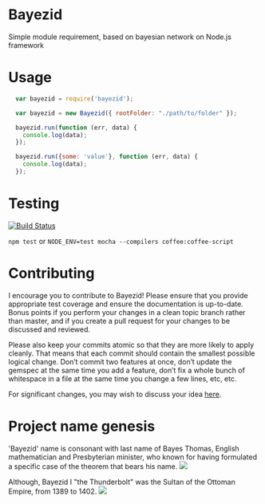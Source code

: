 # Bayezid

Simple module requirement, based on bayesian network on Node.js framework

# Usage

``` javascript
  var bayezid = require('bayezid');

  var bayezid = new Bayezid({ rootFolder: "./path/to/folder" });

  bayezid.run(function (err, data) {
    console.log(data);
  });

  bayezid.run({some: 'value'}, function (err, data) {
    console.log(data);
  });

```

# Testing

[![Build Status](https://travis-ci.org/aratak/bayezid.png)](https://travis-ci.org/aratak/bayezid)

`npm test` or `NODE_ENV=test mocha --compilers coffee:coffee-script`

# Contributing

I encourage you to contribute to Bayezid!
Please ensure that you provide appropriate test coverage and ensure the documentation is up-to-date. Bonus points if you perform your changes in a clean topic branch rather than master, and if you create a pull request for your changes to be discussed and reviewed.

Please also keep your commits atomic so that they are more likely to apply cleanly. That means that each commit should contain the smallest possible logical change. Don’t commit two features at once, don’t update the gemspec at the same time you add a feature, don’t fix a whole bunch of whitespace in a file at the same time you change a few lines, etc, etc.

For significant changes, you may wish to discuss your idea [here](https://github.com/aratak/bayezid/issues).

# Project name genesis

'Bayezid' name is consonant with last name of Bayes Thomas, English mathematician and Presbyterian minister, who known for having formulated a specific case of the theorem that bears his name. [![](http://ru.wikipedia.org/favicon.ico)](http://en.wikipedia.org/wiki/Thomas_Bayes)

Although, Bayezid I "the Thunderbolt" was the Sultan of the Ottoman Empire, from 1389 to 1402. [![](http://ru.wikipedia.org/favicon.ico)](http://en.wikipedia.org/wiki/Bayezid_I)
